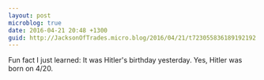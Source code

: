 ```yaml
---
layout: post
microblog: true
date: 2016-04-21 20:48 +1300
guid: http://JacksonOfTrades.micro.blog/2016/04/21/t723055836189192192.html
---
```

Fun fact I just learned: It was Hitler's birthday yesterday. Yes, Hitler was born on 4/20.

